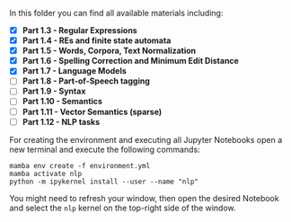 In this folder you can find all available materials including:
- [x]  **Part 1.3 - Regular Expressions**
- [x] **Part 1.4 - REs and finite state automata**
- [x] **Part 1.5 - Words, Corpora, Text Normalization**
- [x] **Part 1.6 - Spelling Correction and Minimum Edit Distance**
- [x] **Part 1.7 - Language Models**
- [ ] **Part 1.8 - Part-of-Speech tagging**
- [ ] **Part 1.9 - Syntax**
- [ ] **Part 1.10 - Semantics**
- [ ] **Part 1.11 - Vector Semantics (sparse)**
- [ ] **Part 1.12 - NLP tasks**

For creating the environment and executing all Jupyter Notebooks open a new terminal and execute the following commands:
 
  
```
mamba env create -f environment.yml
mamba activate nlp
python -m ipykernel install --user --name "nlp"
```
 

You might need to refresh your window, then open the desired Notebook and select the `nlp` kernel on the top-right side of the window.